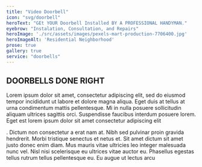 ```yaml
---
title: "Video Doorbell" 
icon: "svg/doorbell"
heroText: "GEt YOUR Doorbell Installed BY A PROFESSIONAL HANDYMAN."
eyebrow: "Instalation, Consultation, and Repairs"
heroImage: './src/assets/images/pexels-mart-production-7706400.jpg'
heroImageAlt: 'Residential Neighborhood'
prose: true
gallery: true
service: "doorbells"
---
```


## DOORBELLS DONE RIGHT

Lorem ipsum dolor sit amet, consectetur adipiscing elit, sed do eiusmod tempor incididunt ut labore et dolore magna aliqua. Eget duis at tellus at urna condimentum mattis pellentesque. Mi in nulla posuere sollicitudin aliquam ultrices sagittis orci. Suspendisse faucibus interdum posuere lorem. Eget est lorem ipsum dolor sit amet consectetur adipiscing elit

. Dictum non consectetur a erat nam at. Nibh sed pulvinar proin gravida hendrerit. Morbi tristique senectus et netus et. Sit amet dictum sit amet justo donec enim diam. Mus mauris vitae ultricies leo integer malesuada nunc vel. Nisl nisi scelerisque eu ultrices vitae auctor eu. Phasellus egestas tellus rutrum tellus pellentesque eu. Eu augue ut lectus arcu
